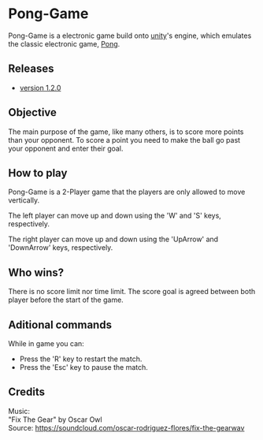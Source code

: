 # Pong-Game

Pong-Game is a electronic game build onto [unity](https://unity.com/pt)'s engine, which emulates the classic electronic game, [Pong](https://pt.wikipedia.org/wiki/Pong).

## Releases

* [version 1.2.0](https://drive.google.com/drive/folders/14IUOg66vYOxh9i_F0zcTdTuXE0ppCrOX?usp=sharing)

## Objective
The main purpose of the game, like many others, is to score more points than your opponent.
To score a point you need to make the ball go past your opponent and enter their goal.

## How to play

Pong-Game is a 2-Player game that the players are only allowed to move vertically.

The left player can move up and down using the 'W' and 'S' keys, respectively.

The right player can move up and down using the 'UpArrow' and 'DownArrow' keys, respectively.

## Who wins?

There is no score limit nor time limit.
The score goal is agreed between both player before the start of the game.

## Aditional commands

While in game you can:
* Press the 'R' key to restart the match.
* Press the 'Esc' key to pause the match.

## Credits

Music:  
"Fix The Gear" by Oscar Owl  
Source: https://soundcloud.com/oscar-rodriguez-flores/fix-the-gearwav